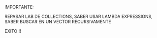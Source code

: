 IMPORTANTE:

REPASAR LAB DE COLLECTIONS, SABER USAR LAMBDA EXPRESSIONS, SABER BUSCAR EN UN VECTOR RECURSIVAMENTE


EXITO !!
